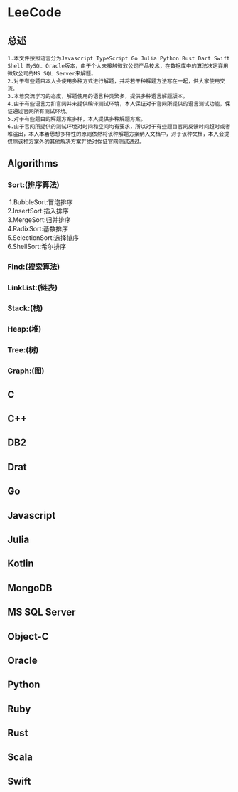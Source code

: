 # LeeCode
## 总述
    1.本文件按照语言分为Javascript TypeScript Go Julia Python Rust Dart Swift Shell MySQL Oracle版本，由于个人未接触微软公司产品技术，在数据库中的算法决定弃用微软公司的MS SQL Server来解题。
    2.对于有些题目本人会使用多种方式进行解题，并将若干种解题方法写在一起，供大家使用交流。
    3.本着交流学习的态度，解题使用的语言种类繁多，提供多种语言解题版本。
    4.由于有些语言力扣官网并未提供编译测试环境，本人保证对于官网所提供的语言测试功能，保证通过官网所有测试环境。
    5.对于有些题目的解题方案多样，本人提供多种解题方案。
    6.由于官网所提供的测试环境对时间和空间均有要求，所以对于有些题目官网反馈时间超时或者堆溢出，本人本着思想多样性的原则依然将该种解题方案纳入文档中，对于该种文档，本人会提供除该种方案外的其他解决方案并绝对保证官网测试通过。

## Algorithms
### Sort:(排序算法)
​    1.BubbleSort:冒泡排序  
​    2.InsertSort:插入排序  
​    3.MergeSort:归并排序  
​    4.RadixSort:基数排序  
​    5.SelectionSort:选择排序  
​    6.ShellSort:希尔排序  
### Find:(搜索算法)
### LinkList:(链表)

### Stack:(栈)

### Heap:(堆)

### Tree:(树)

### Graph:(图)


## C

## C++

## DB2

## Drat

## Go

## Javascript

## Julia

## Kotlin

## MongoDB

## MS SQL Server

## Object-C

## Oracle

## Python

## Ruby

## Rust

## Scala

## Swift



